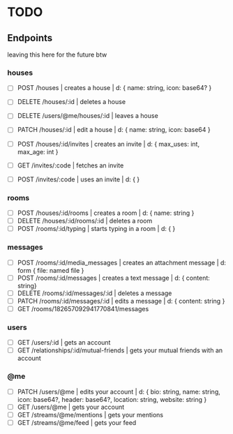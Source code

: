 # TODO
## Endpoints
leaving this here for the future btw

### houses
- [ ] POST /houses | creates a house | d: { name: string, icon: base64? }
- [ ] DELETE /houses/:id | deletes a house
- [ ] DELETE /users/@me/houses/:id | leaves a house
- [ ] PATCH /houses/:id | edit a house | d: { name: string, icon: base64 }

- [ ] POST /houses/:id/invites | creates an invite | d: { max_uses: int, max_age: int }
- [ ] GET /invites/:code | fetches an invite
- [ ] POST /invites/:code | uses an invite | d: { }

### rooms
- [ ] POST /houses/:id/rooms | creates a room | d: { name: string }
- [ ] DELETE /houses/:id/rooms/:id | deletes a room
- [ ] POST /rooms/:id/typing | starts typing in a room | d: { }

### messages
- [ ] POST /rooms/:id/media_messages | creates an attachment message | d: form { file: named file }
- [ ] POST /rooms/:id/messages | creates a text message | d: { content: string}
- [ ] DELETE /rooms/:id/messages/:id | deletes a message
- [ ] PATCH /rooms/:id/messages/:id | edits a message | d: { content: string }
- [ ] GET /rooms/182657092941770841/messages

### users
- [ ] GET /users/:id | gets an account
- [ ] GET /relationships/:id/mutual-friends | gets your mutual friends with an account

### \@me
- [ ] PATCH /users/@me | edits your account | d: { bio: string, name: string, icon: base64?, header: base64?, location: string, website: string }
- [ ] GET /users/@me | gets your account
- [ ] GET /streams/@me/mentions | gets your mentions
- [ ] GET /streams/@me/feed | gets your feed
